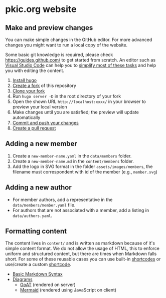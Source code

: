 # pkic.org website

## Make and preview changes
You can make simple changes in the GitHub editor. For more advanced changes you might want to run a local copy of the website.

Some basic git knowledge is required, please check https://guides.github.com/ to get started from scratch. An editor such as [Visual Studio Code](https://code.visualstudio.com/) can help you to [simplify most of these tasks](https://code.visualstudio.com/docs/editor/github) and help you with editing the content.

1. [Install hugo](https://gohugo.io/getting-started/installing/#quick-install)
2. [Create a fork](https://guides.github.com/activities/forking/#fork) of this repository
3. [Clone your fork](https://guides.github.com/activities/forking/#clone)
2. Run `hugo server -D` in the root directory of your fork
3. Open the shown URL `http://localhost:xxxx/` in your browser to preview your local version
4. Make changes until you are satisfied; the preview will update automatically
5. [Commit and push your changes](https://guides.github.com/activities/forking/#making-changes)
6. [Create a pull request](https://guides.github.com/activities/forking/#making-a-pull-request)

## Adding a new member
1. Create a `new-member-name.yaml` in the `data/members` folder.
2. Create a `new-member-name.md` in the `content/members` folder.
3. Add the logo in SVG format in the folder `assets/images/members`, the filename must correspondent with id of the member (e.g., `member.svg`)

## Adding a new author
- For member authors, add a representative in the `data/members/member.yaml` file.
- For authors that are not associated with a member, add a listing in `data/authors.yaml`.

## Formatting content
The content lives in `content/` and is written as markdown because of it's simple content format. We do not allow the usage of HTML, this to enforce uniform and structured content, but there are times when Markdown falls short. For some of these reusable cases you can use built-in [shortcodes](https://gohugo.io/content-management/shortcodes/) or use/create a custom [shortcode](https://gohugo.io/templates/shortcode-templates/).

- [Basic Markdown Syntax](https://www.markdownguide.org/basic-syntax/)
- [Diagrams](https://gohugo.io/content-management/diagrams/)
  - [GoAT](https://github.com/bep/goat) (rendered on server)
  - [Mermaid](https://mermaid-js.github.io/) (rendered using JavaScript on client)

